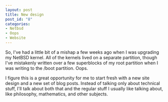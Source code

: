 ```yaml
--- 
layout: post
title: New design
post_id: "8"
categories:
- Netbsd
- Oops
- Website
---
```

So, I've had a little bit of a mishap a few weeks ago when I was upgrading my NetBSD kernel.  All of the kernels lived on a separate partition, though I've mistakenly written over a few superblocks of my root partition when I was writing to the /boot partition.  Oops.

I figure this is a great opportunity for me to start fresh with a new site design and a new set of blog posts.  Instead of talking only about technical stuff, I'll talk about both that and the regular stuff I usually like talking about, like philosophy, mathematics, and other subjects.
